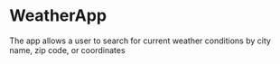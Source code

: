 # WeatherApp
The app allows a user to search for current weather conditions by city name, zip code, or coordinates

